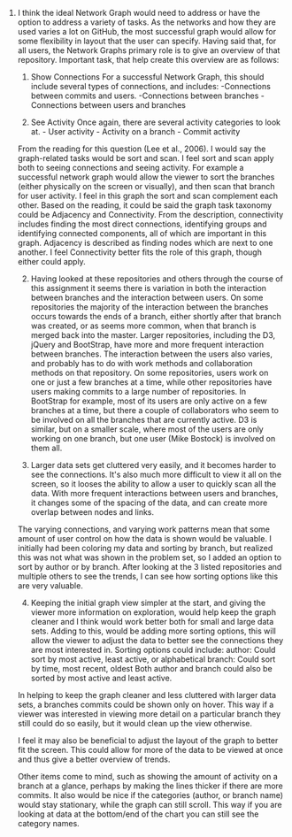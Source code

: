 1. I think the ideal Network Graph would need to address or have the option to address 
a variety of tasks. As the networks and how they are used varies a lot on GitHub,
the most successful graph would allow for some flexibility in layout that the user can 
specify. Having said that, for all users, the Network Graphs primary role is to give
an overview of that repository. 
	Important task, that help create this overview are as follows:
	1. Show Connections
		For a successful Network Graph, this should include several types of connections,
		and includes:
			-Connections between commits and users. 
			-Connections between branches
			-Connections between users and branches
		
	2. See Activity
		Once again, there are several activity categories to look at. 
			- User activity
			- Activity on a branch
			- Commit activity  
			
	From the reading for this question  (Lee et al., 2006). I would say the graph-related
	tasks would be sort and scan. I feel sort and scan apply both to seeing connections 
	and seeing activity. For example a successful network graph would allow the viewer
	to sort the branches (either physically on the screen or visually), and then 
	scan that branch for user activity. I feel in this graph the sort and scan complement
	each other. Based on the reading, it could be said the graph task taxonomy could be
	Adjacency and Connectivity. From the description, connectivity includes finding the 
	most direct connections, identifying groups and identifying connected components, all 
	of which are important in this graph. Adjacency is described as finding nodes which 
	are next to one another. I feel Connectivity better fits the role of this graph, 
	though either could apply. 
	
	2. Having looked at these repositories and others through the course of this assignment
	it seems there is variation in both the interaction between branches and the 
	interaction between users. On some repositories the majority of the interaction
	between the branches occurs towards the ends of a branch, either shortly after
	that branch was created, or as seems more common, when that branch is merged
	back into the master. Larger repositories, including the D3, jQuery and BootStrap, 
	have more and more frequent interaction between branches. The interaction between
	the users also varies, and probably has to do with work methods and collaboration 
	methods on that repository. On some repositories, users work on one or just a few 
	branches at a time, while other repositories have users making commits to a large
	number of repositories. In BootStrap for example, most of its users are only active
	on a few branches at a time, but there a couple of collaborators who seem to be
	involved on all the branches that are currently active. D3 is similar, but on a 
	smaller scale, where most of the users are only working on one branch, but one
	user (Mike Bostock) is involved on them all.
	
	
	3. Larger data sets get cluttered very easily, and it becomes harder to see the 
	connections. It's also much more difficult to view it all on the screen, so it 
	looses the ability to allow a user to quickly scan all the data. With more
	frequent interactions between users and branches, it changes some of the spacing
	of the data, and can create more overlap between nodes and links. 
	
	The varying connections, and varying work patterns mean that some amount of user 
	control on how the data is shown would be valuable. I initially had been coloring
	my data and sorting by branch, but realized this was not what was shown in the
	problem set, so I added an option to sort by author or by branch. After looking at
	the 3 listed repositories and multiple others to see the trends, I can see how
	sorting options like this are very valuable. 
	
	
	4. Keeping the initial graph view simpler at the start, and giving the viewer more 
	information on exploration, would help keep the graph cleaner and I think would
	work better both for small and large data sets. Adding to this, would be adding more
	sorting options, this will allow the viewer to adjust the data to better see the 
	connections they are most interested in. Sorting options could include:
	 author:
	 	Could sort by most active, least active, or alphabetical
	 branch:
	  	Could sort by time, most recent, oldest
	 Both author and branch could also be sorted by most active and least active.
	 
	 In helping to keep the graph cleaner and less cluttered with larger data sets,
	 a branches commits could be shown only on hover. This way if a viewer was interested
	 in viewing more detail on a particular branch they still could do so easily, but it 
	 would clean up the view otherwise. 
	 
	 I feel it may also be beneficial to adjust the layout of the graph to better fit the
	 screen. This could allow for more of the data to be viewed at once and thus give a
	 better overview of trends. 
	 
	Other items come to mind, such as showing the amount of activity on a branch
	at a glance, perhaps by making the lines thicker if there are more commits.  It also
	would be nice if the categories (author, or branch name) would stay stationary, while
	the graph can still scroll. This way if you are looking at data at the bottom/end of 
	the chart you can still see the category names. 
